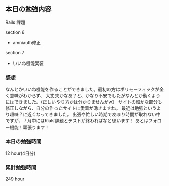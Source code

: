 ## 本日の勉強内容

Rails 課題

section 6
- amniauth修正 

section 7
- いいね機能実装

### 感想

なんとかいいね機能を作ることができました。最初の方はポリモーフィックが全く意味がわからず、
大丈夫かなあ？と、かなり不安でしたがなんとか動くようにはできました。（正しいやり方かは分かりませんがw）
サイトの細かな部分も修正しながら、自分の作ったサイトに愛着が湧きますね。
最近は勉強というより趣味？に近くなってきました。
出張や忙しい時期であまり時間が取れない中ですが、７月中にはRials課題とテストが終わればなと思います！
あとはフォロー機能！頑張ります！

### 本日の勉強時間

12 hour(4日分)

### 累計勉強時間

249 hour

